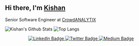 ## Hi there, I'm [Kishan](https://kishanmmohan.dev)

Senior Software Engineer at [CrowdANALYTIX](https://github.com/crowdanalytix)

![Kishan's Github Stats](https://github-readme-stats.vercel.app/api?username=kishanmmohan&show_icons=true&theme=transparent)
![Top Langs](https://github-readme-stats.vercel.app/api/top-langs/?username=kishanmmohan)
<div id="badges" align="center">
  <a href="https://www.linkedin.com/in/kishanmmohan">
    <img src="https://img.shields.io/badge/LinkedIn-0077B5?style=for-the-badge&logo=linkedin&logoColor=white" alt="LinkedIn Badge"/>
  </a>
  <a href="https://twitter.com/kishanmmohan">
    <img src="https://img.shields.io/badge/Twitter-1DA1F2?style=for-the-badge&logo=twitter&logoColor=white" alt="Twitter Badge"/>
  </a>
  <a href="https://medium.com/@kishanmmohan">
    <img src="https://img.shields.io/badge/Medium-12100E?style=for-the-badge&logo=medium&logoColor=white" alt="Medium Badge"/>
  </a>
</div>
